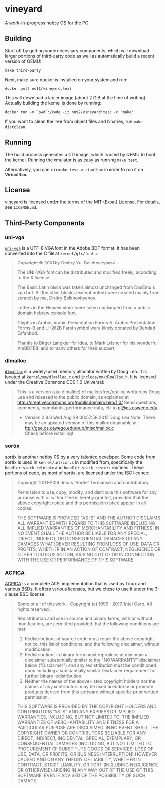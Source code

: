 # vineyard #

A work-in-progress hobby OS for the PC.

## Building ##
Start off by getting some necessary components, which will download larger portions of third-party code as well as automatically build a recent version of QEMU:
```
make third-party
```
Next, make sure docker is installed on your system and run:
```
docker pull no92/vineyard:test
```
This will download a larger image (about 2 GiB at the time of writing).
Actually building the kernel is done by running:
```
docker run -v `pwd`:/code -it no92/vineyard:test -c 'make'
```

If you want to clean the tree from object files and binaries, run `make distclean`.

## Running ##
The build process generates a CD image, which is used by QEMU to boot the kernel. Running the emulator is as easy as running `make test`.

Alternatively, you can run `make test-virtualbox` in order to run it on VirtualBox.

## License ##
vineyard is licensed under the terms of the MIT (Expat) License. For details, see `LICENSE.md`.

## Third-Party Components ##

### uni-vga ###

[`uni-vga`](http://www.inp.nsk.su/~bolkhov/files/fonts/univga/) is a UTF-8 VGA font in the Adobe BDF format. It has been converted into the C file at `kernel/gfx/font.c`

> Copyright © 2001 by Dmitry Yu. Bolkhovityanov
>
> The UNI-VGA font can be distributed and modified freely, according to the X license.
>
> The Basic Latin block was taken almost unchanged from DosEmu's vga.bdf. All the other blocks (except noted) were created mainly from scratch by me, Dmitry Bolkhovityanov.
>
> Letters in the Hebrew block were taken unchanged from a public domain hebrew console font.
>
> Glyphs in Arabic, Arabic Presentation Forms-A, Arabic Presentation Forms-B and U+262B Farsi symbol were kindly donated by Behdad Esfahbod.
>
> Thanks to Birger Langkjer for idea, to Mark Leisher for his wonderful XmBDFEd, and to many others for their support.

### dlmalloc ###
[`dlmalloc`](http://g.oswego.edu/dl/html/malloc.html) is a widely-used memory allocator written by Doug Lea. It is located at `kernel/mm/dlmalloc.c` and `include/mm/dlmalloc.h`. It is licensed under the Creative Commons CC0 1.0 Universal:

> This is a version (aka dlmalloc) of malloc/free/realloc written by
> Doug Lea and released to the public domain, as explained at
> http://creativecommons.org/publicdomain/zero/1.0/ Send questions,
> comments, complaints, performance data, etc to dl@cs.oswego.edu
>
> * Version 2.8.6 Wed Aug 29 06:57:58 2012  Doug Lea
>  Note: There may be an updated version of this malloc obtainable at<br>
> ftp://gee.cs.oswego.edu/pub/misc/malloc.c<br>
> Check before installing!

### sortix ###
[sortix](http://sortix.org/) is another hobby OS by a very talented developer. Some code from sortix is used in `kernel/int/isr.s` in modified from, specifically the `handler_stack_relocate` and `handler_stack_restore` routines. These portions of code, as most of sortix, are licensed under the ISC licence:

> Copyright 2011-2016 Jonas 'Sortie' Termansen and contributors.
>
> Permission to use, copy, modify, and distribute this software for any
> purpose with or without fee is hereby granted, provided that the above
> copyright notice and this permission notice appear in all copies.
>
> THE SOFTWARE IS PROVIDED "AS IS" AND THE AUTHOR DISCLAIMS ALL WARRANTIES
> WITH REGARD TO THIS SOFTWARE INCLUDING ALL IMPLIED WARRANTIES OF
> MERCHANTABILITY AND FITNESS. IN NO EVENT SHALL THE AUTHOR BE LIABLE FOR
> ANY SPECIAL, DIRECT, INDIRECT, OR CONSEQUENTIAL DAMAGES OR ANY DAMAGES
> WHATSOEVER RESULTING FROM LOSS OF USE, DATA OR PROFITS, WHETHER IN AN
> ACTION OF CONTRACT, NEGLIGENCE OR OTHER TORTIOUS ACTION, ARISING OUT OF
> OR IN CONNECTION WITH THE USE OR PERFORMANCE OF THIS SOFTWARE.

### ACPICA ###
[ACPICA](https://acpica.org/) is a complete ACPI implementation that is used by Linux and various BSDs. It offers various licenses, but we chose to use it under the 3-clause BSD license:

> Some or all of this work - Copyright (c) 1999 - 2017, Intel Corp.
> All rights reserved.
>
> Redistribution and use in source and binary forms, with or without
> modification, are permitted provided that the following conditions
> are met:
> 1. Redistributions of source code must retain the above copyright
>    notice, this list of conditions, and the following disclaimer,
>    without modification.
> 2. Redistributions in binary form must reproduce at minimum a disclaimer
>    substantially similar to the "NO WARRANTY" disclaimer below
>    ("Disclaimer") and any redistribution must be conditioned upon
>    including a substantially similar Disclaimer requirement for further
>    binary redistribution.
> 3. Neither the names of the above-listed copyright holders nor the names
>    of any contributors may be used to endorse or promote products derived
>    from this software without specific prior written permission.
>
> THIS SOFTWARE IS PROVIDED BY THE COPYRIGHT HOLDERS AND CONTRIBUTORS
> "AS IS" AND ANY EXPRESS OR IMPLIED WARRANTIES, INCLUDING, BUT NOT
> LIMITED TO, THE IMPLIED WARRANTIES OF MERCHANTABILITY AND FITNESS FOR
> A PARTICULAR PURPOSE ARE DISCLAIMED. IN NO EVENT SHALL THE COPYRIGHT
> OWNER OR CONTRIBUTORS BE LIABLE FOR ANY DIRECT, INDIRECT, INCIDENTAL,
> SPECIAL, EXEMPLARY, OR CONSEQUENTIAL DAMAGES (INCLUDING, BUT NOT
> LIMITED TO, PROCUREMENT OF SUBSTITUTE GOODS OR SERVICES; LOSS OF USE,
> DATA, OR PROFITS; OR BUSINESS INTERRUPTION) HOWEVER CAUSED AND ON ANY
> THEORY OF LIABILITY, WHETHER IN CONTRACT, STRICT LIABILITY, OR TORT
> (INCLUDING NEGLIGENCE OR OTHERWISE) ARISING IN ANY WAY OUT OF THE USE
> OF THIS SOFTWARE, EVEN IF ADVISED OF THE POSSIBILITY OF SUCH DAMAGE.
